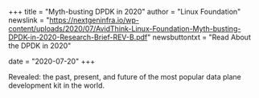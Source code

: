 +++
title = "Myth-busting DPDK in 2020"
author = "Linux Foundation"
newslink = "https://nextgeninfra.io/wp-content/uploads/2020/07/AvidThink-Linux-Foundation-Myth-busting-DPDK-in-2020-Research-Brief-REV-B.pdf"
newsbuttontxt = "Read About the DPDK in 2020"

date = "2020-07-20"
+++

Revealed: the past, present, and future of the most popular data plane
development kit in the world.
